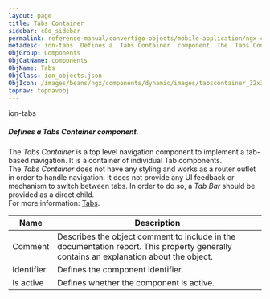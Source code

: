 ```yaml
---
layout: page
title: Tabs Container
sidebar: c8o_sidebar
permalink: reference-manual/convertigo-objects/mobile-application/ngx-components/components/tab-container/
metadesc: ion-tabs  Defines a  Tabs Container  component. The  Tabs Container  is a top level navigation component to implement a tab-based navigation. It is a 
ObjGroup: Components
ObjCatName: components
ObjName: Tabs
ObjClass: ion_objects.json
ObjIcon: /images/beans/ngx/components/dynamic/images/tabscontainer_32x32.png
topnav: topnavobj
---
```

ion-tabs<br/>

##### Defines a <i>Tabs Container</i> component.<br/>
The <i>Tabs Container</i> is a top level navigation component to implement a tab-based navigation. It is a container of individual Tab components.<br/>
The <i>Tabs Container</i> does not have any styling and works as a router outlet in order to handle navigation. It does not provide any UI feedback or mechanism to switch between tabs. In order to do so, a <i>Tab Bar</i> should be provided as a direct child.<br/>
 For more information: <a href='https://ionicframework.com/docs/api/tabs'>Tabs</a>.

Name | Description 
--- | ---
Comment | Describes the object comment to include in the documentation report.  This property generally contains an explanation about the object. 
Identifier | Defines the component identifier.  
Is active | Defines whether the component is active. 

